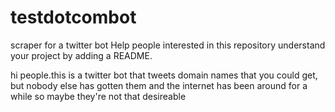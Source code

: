 # testdotcombot
scraper for a twitter bot
 Help people interested in this repository understand your project by adding a README. 
 
 hi people.this is a twitter bot that tweets domain names that you could get, but nobody else has gotten them and the internet has been around for a while so maybe they're not that desireable
